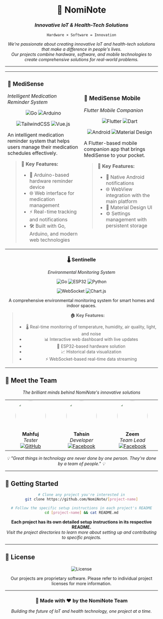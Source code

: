 <div align="center">
  
# 🚀 NomiNote
### *Innovative IoT & Health-Tech Solutions*

<p align="center">
  <code>Hardware × Software = Innovation</code>
</p>

<p align="center">
  <em>We're passionate about creating innovative IoT and health-tech solutions that make a difference in people's lives.</em><br>
  <em>Our projects combine hardware, software, and mobile technologies to create comprehensive solutions for real-world problems.</em>
</p>

---

</div>



<table>
<tr>
<td width="50%">

### 💊 MediSense
*Intelligent Medication Reminder System*

<p align="center">
  <img src="https://img.shields.io/badge/go-%2300ADD8.svg?style=for-the-badge&logo=go&logoColor=white" alt="Go"/>
  <img src="https://img.shields.io/badge/-Arduino-00979D?style=for-the-badge&logo=Arduino&logoColor=white" alt="Arduino"/>
</p>
<p align="center">
  <img src="https://img.shields.io/badge/tailwindcss-%2338B2AC.svg?style=for-the-badge&logo=tailwind-css&logoColor=white" alt="TailwindCSS"/>
  <img src="https://img.shields.io/badge/vuejs-%2335495e.svg?style=for-the-badge&logo=vuedotjs&logoColor=%234FC08D" alt="Vue.js"/>
</p>

An intelligent medication reminder system that helps users manage their medication schedules effectively.

> **🎯 Key Features:**
> - 🔔 Arduino-based hardware reminder device
> - 🌐 Web interface for medication management
> - ⚡ Real-time tracking and notifications
> - 🛠️ Built with Go, Arduino, and modern web technologies

</td>
<td width="50%">

### 📱 MediSense Mobile
*Flutter Mobile Companion*

<p align="center">
  <img src="https://img.shields.io/badge/Flutter-%2302569B.svg?style=for-the-badge&logo=Flutter&logoColor=white" alt="Flutter"/>
  <img src="https://img.shields.io/badge/dart-%230175C2.svg?style=for-the-badge&logo=dart&logoColor=white" alt="Dart"/>
</p>
<p align="center">
  <img src="https://img.shields.io/badge/Android-3DDC84?style=for-the-badge&logo=android&logoColor=white" alt="Android"/>
  <img src="https://img.shields.io/badge/Material%20Design-757575.svg?style=for-the-badge&logo=material-design&logoColor=white" alt="Material Design"/>
</p>

A Flutter-based mobile companion app that brings MediSense to your pocket.

> **📱 Key Features:**
> - 🔔 Native Android notifications
> - 🌐 WebView integration with the main platform
> - 🎨 Material Design UI
> - ⚙️ Settings management with persistent storage

</td>
</tr>
</table>

<div align="center">

### 🌡️ Sentinelle
*Environmental Monitoring System*

<p align="center">
  <img src="https://img.shields.io/badge/go-%2300ADD8.svg?style=for-the-badge&logo=go&logoColor=white" alt="Go"/>
  <img src="https://img.shields.io/badge/ESP32-E7352C.svg?style=for-the-badge&logo=espressif&logoColor=white" alt="ESP32"/>
  <img src="https://img.shields.io/badge/python-3670A0?style=for-the-badge&logo=python&logoColor=ffdd54" alt="Python"/>
</p>
<p align="center">
  <img src="https://img.shields.io/badge/WebSocket-black?style=for-the-badge&logo=socket.io&badgeColor=010101" alt="WebSocket"/>
  <img src="https://img.shields.io/badge/chart.js-F5788D.svg?style=for-the-badge&logo=chart.js&logoColor=white" alt="Chart.js"/>
</p>

A comprehensive environmental monitoring system for smart homes and indoor spaces.

> **🏠 Key Features:**
> - 🌡️ Real-time monitoring of temperature, humidity, air quality, light, and noise
> - 📊 Interactive web dashboard with live updates
> - 🔧 ESP32-based hardware solution
> - 📈 Historical data visualization
> - ⚡ WebSocket-based real-time data streaming

</div>

---

## 👥 Meet the Team

<div align="center">

*The brilliant minds behind NomiNote's innovative solutions*

</div>

<table align="center">
<tr>
<td align="center" width="200px">
  <img src="https://avatars.githubusercontent.com/u/206399212?v=4" width="100" height="100" style="border-radius: 50%; object-fit: cover;"><br>
  <strong>Mahfuj</strong><br>
  <em>Tester</em><br>
  <a href="https://github.com/ahlam26824">
    <img src="https://img.shields.io/badge/GitHub-181717?style=flat&logo=github&logoColor=white" alt="GitHub"/>
  </a>
</td>
<td align="center" width="200px">
  <img src="https://scontent.fdac24-5.fna.fbcdn.net/v/t39.30808-1/480543193_971105981664405_8425025054350881290_n.jpg?stp=dst-jpg_s200x200_tt6&_nc_cat=103&ccb=1-7&_nc_sid=e99d92&_nc_eui2=AeEzVZzIH66K_G7john1ezn-WTXkG5FJyLxZNeQbkUnIvEuT4C2mY06i7ruCgCFdnOOD1EWadNrhxEoYAVwvtzGc&_nc_ohc=-UM4XWA44yMQ7kNvwFGSMlo&_nc_oc=AdlmX5fz1yE8k0A0OdZrfxHcOGIOD0R5qUD4vTfINYxR0uhcxmOEaehXMgM6_bkHXq8&_nc_zt=24&_nc_ht=scontent.fdac24-5.fna&_nc_gid=BHPyueBoydL7B46Uwb0xKg&oh=00_AfMGTwAg-jlTwur5ctedjUBVAEcng44A6hrT6oFMC33ViQ&oe=68503021" width="100" height="100" style="border-radius: 50%; object-fit: cover;"><br>
  <strong>Tahsin</strong><br>
  <em>Developer</em><br>
  <a href="https://www.facebook.com/exorsctum">
    <img src="https://img.shields.io/badge/Facebook-1877F2?style=flat&logo=facebook&logoColor=white" alt="Facebook"/>
  </a>
</td>
<td align="center" width="200px">
  <img src="https://scontent.fdac24-5.fna.fbcdn.net/v/t39.30808-1/487314986_122163883640296206_8556114210348581489_n.jpg?stp=dst-jpg_s200x200_tt6&_nc_cat=103&ccb=1-7&_nc_sid=e99d92&_nc_eui2=AeH7U8leG-WUHY1MXSPVNLat6CzzfhPy-1zoLPN-E_L7XJxwejAv3K_eb8f9M9V37pOkOQ_p-RbfIBsitNd4XsrM&_nc_ohc=LdTeHWapE7AQ7kNvwFw-24y&_nc_oc=Admaf8buiV-TtLDFqwahUgQ52RLf10m1oG4RHGfG_DOukVnJecZYJkriXMwrDBbrvhE&_nc_zt=24&_nc_ht=scontent.fdac24-5.fna&_nc_gid=XMpZy0_TNdDgJAfG_TW1oA&oh=00_AfNXXEM3ec-1zrLD0Jc0d3SZPBRu5XDaZdRX9cb21wzWUA&oe=685044BE" width="100" height="100" style="border-radius: 50%; object-fit: cover;"><br>
  <strong>Zeem</strong><br>
  <em>Team Lead</em><br>
  <a href="https://www.facebook.com/asmaul.husna.zeem.2024">
    <img src="https://img.shields.io/badge/Facebook-1877F2?style=flat&logo=facebook&logoColor=white" alt="Facebook"/>
  </a>
</td>
</tr>
</table> 

<div align="center">
  <em>💡 "Great things in technology are never done by one person. They're done by a team of people." 💡</em>
</div> 

---

## 🚀 Getting Started

<div align="center">

```bash
# Clone any project you're interested in
git clone https://github.com/NomiNote/[project-name]

# Follow the specific setup instructions in each project's README
cd [project-name] && cat README.md
```

**Each project has its own detailed setup instructions in its respective README.**  
*Visit the project directories to learn more about setting up and contributing to specific projects.*

</div>

---

## 📄 License

<div align="center">
  <img src="https://img.shields.io/badge/License-Proprietary-red?style=for-the-badge" alt="License"/>
  
  Our projects are proprietary software. Please refer to individual project licenses for more information.
</div>

---

<div align="center">
  
### 💫 Made with ❤️ by the NomiNote Team

*Building the future of IoT and health technology, one project at a time.*

</div>
